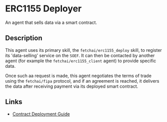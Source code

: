 # ERC1155 Deployer

An agent that sells data via a smart contract.

## Description

This agent uses its primary skill, the `fetchai/erc1155_deploy` skill, to register its 'data-selling' service on the `SOEF`. It can then be contacted by another agent (for example the `fetchai/erc1155_client` agent) to provide specific data. 

Once such aa request is made, this agent negotiates the terms of trade using the `fetchai/fipa` protocol, and if an agreement is reached, it delivers the data after receiving payment via its deployed smart contract.

## Links

* <a href="https://docs.fetch.ai/aea/erc1155-skills/" target="_blank">Contract Deployment Guide</a>
